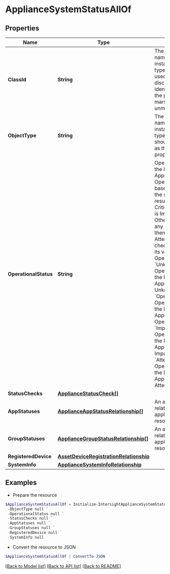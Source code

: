 # ApplianceSystemStatusAllOf
## Properties

Name | Type | Description | Notes
------------ | ------------- | ------------- | -------------
**ClassId** | **String** | The fully-qualified name of the instantiated, concrete type. This property is used as a discriminator to identify the type of the payload when marshaling and unmarshaling data. | [default to "appliance.SystemStatus"]
**ObjectType** | **String** | The fully-qualified name of the instantiated, concrete type. The value should be the same as the &#39;ClassId&#39; property. | [default to "appliance.SystemStatus"]
**OperationalStatus** | **String** | Operational status of the Intersight Appliance. Operational status is based on the result of the status checks. If result of any check is Critical, then its value is Impaired. Otherwise, if result of any check is Warning, then its value is AttentionNeeded. If all checks are OK, then its value is Operational. * &#x60;Unknown&#x60; - Operational status of the Intersight Appliance entity is Unknown. * &#x60;Operational&#x60; - Operational status of the Intersight Appliance entity is Operational. * &#x60;Impaired&#x60; - Operational status of the Intersight Appliance entity is Impaired. * &#x60;AttentionNeeded&#x60; - Operational status of the Intersight Appliance entity is AttentionNeeded. | [optional] [readonly] [default to "Unknown"]
**StatusChecks** | [**ApplianceStatusCheck[]**](ApplianceStatusCheck.md) |  | [optional] 
**AppStatuses** | [**ApplianceAppStatusRelationship[]**](ApplianceAppStatusRelationship.md) | An array of relationships to applianceAppStatus resources. | [optional] [readonly] 
**GroupStatuses** | [**ApplianceGroupStatusRelationship[]**](ApplianceGroupStatusRelationship.md) | An array of relationships to applianceGroupStatus resources. | [optional] [readonly] 
**RegisteredDevice** | [**AssetDeviceRegistrationRelationship**](AssetDeviceRegistrationRelationship.md) |  | [optional] 
**SystemInfo** | [**ApplianceSystemInfoRelationship**](ApplianceSystemInfoRelationship.md) |  | [optional] 

## Examples

- Prepare the resource
```powershell
$ApplianceSystemStatusAllOf = Initialize-IntersightApplianceSystemStatusAllOf  -ClassId null `
 -ObjectType null `
 -OperationalStatus null `
 -StatusChecks null `
 -AppStatuses null `
 -GroupStatuses null `
 -RegisteredDevice null `
 -SystemInfo null
```

- Convert the resource to JSON
```powershell
$ApplianceSystemStatusAllOf | ConvertTo-JSON
```

[[Back to Model list]](../README.md#documentation-for-models) [[Back to API list]](../README.md#documentation-for-api-endpoints) [[Back to README]](../README.md)

